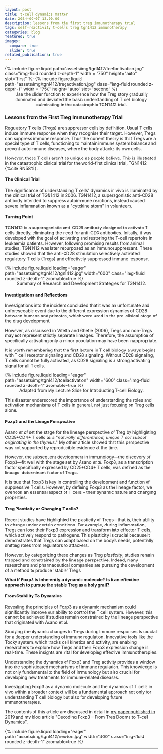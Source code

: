 ```yaml
---
layout: post
title: t-cell dynamics matter
date: 2024-06-07 12:00:00
description: lessons from the first treg immunotherapy trial
tags: self-reactivity t-cells treg tgn1412 immunotherapy
categories: blog
featured: true
images:
  compare: true
  slider: true
related_publications: true
---
```



<img-comparison-slider>
{% include figure.liquid path="assets/img/tgn1412/tcellactivation.jpg" class="img-fluid rounded z-depth-1" width = "750" height="auto" slot="first" %}
  {% include figure.liquid path="assets/img/tgn1412/tregactivation.jpg" class="img-fluid rounded z-depth-1" width = "750" height="auto" slot="second" %}
</img-comparison-slider>
<div class="caption" style="text-align: center;">
Use the slider function to experience how the Treg story gradually dominated and deviated the basic understanding of T cell biology, culminating in the catastrophic TGN1412 trial. </div>


### Lessons from the First Treg Immunotherapy Trial

Regulatory T cells (Tregs) are suppressor cells by definition. Usual T cells induce immune response when they recognise their target. However, Tregs can suppress immune response. Thus the current theory is that Tregs are a special type of T cells, functioning to maintain immune system balance and prevent autoimmune diseases, where the body attacks its own cells. 

However, these T cells aren't as unique as people believe. This is illustrated in the catastrophic clinical trial for the world-first clinical trial, TGN1412 {%cite RN58%}.

#### The Clinical Trial
The significance of understanding T cells' dynamics in vivo is illuminated by the clinical trial of TGN1412 in 2006. TGN1412, a superagonistic anti-CD28 antibody intended to suppress autoimmune reactions, instead caused severe inflammation known as a "cytokine storm" in volunteers. 


#### Turning Point

TGN1412 is a superagonistic anti-CD28 antibody designed to activate T cells directly, eliminating the need for anti-CD3 antibodies. Initially, it was developed with the goal of activating and restoring the T-cell repertoire in leukaemia patients. However, following promising results from animal studies, TGN1412 was later repurposed as an immunosuppressant. These studies showed that the anti-CD28 stimulation selectively activated regulatory T cells (Tregs) and effectively suppressed immune response.


<div class="row">
    <div class="col-sm mt-3 mt-md-0 text-center">
        {% include figure.liquid loading="eager" path="assets/img/tgn1412/tgn1412.jpg" width="600" class="img-fluid rounded z-depth-1" zoomable=true %}
    </div>
</div>
<div class="caption" style="text-align: center;">
Summary of Research and Development Strategies for TGN1412. </div>

#### Investigations and Reflections

Investigations into the incident concluded that it was an unfortunate and unforeseeable event due to the different expression dynamics of CD28 between humans and primates, which were used in the pre-clinical stage of the drug development.

However, as discussed in Vitetta and Ghetie (2006), Tregs and non-Tregs may not represent strictly separate lineages. Therefore, the assumption of specifically activating only a minor population may have been inappropriate.

It is worth remembering that the first lecture in T cell biology always begins with T cell receptor signaling and CD28 signaling. Without CD28 signaling, T cells cannot be fully activated, as CD28 signaling is a strong activating signal for all T cells.


<div class="row">
    <div class="col-sm mt-3 mt-md-0 text-center">
        {% include figure.liquid loading="eager" path="assets/img/tgn1412/tcellactivation" width="600" class="img-fluid rounded z-depth-1" zoomable=true %}
    </div>
</div>
<div class="caption" style="text-align: center;">
Adapted from My Lecture Slide for Introducting T-cell Biology. </div>

This disaster underscored the importance of understanding the roles and activation mechanisms of T cells in general, not just focusing on Treg cells alone.


#### Foxp3 and the Lieage Perspective

Asano *et al* set the stage for the lineage perspective of Treg by highlighting CD25+CD4+ T cells as a "*naturally differentiated, unique T cell subset originating in the thymus*." My other article showed that this perspective was not supported by reproducible evidence at the time.

However, the subsequent development in immunology—the discovery of Foxp3—fit well with the stage set by Asano *et al*. Foxp3, as a transcription factor specifically expressed by CD25+CD4+ T cells, was defined as the lineage-determinant factor of Tregs.

It is true that Foxp3 is key in controlling the development and function of suppressive T cells. However, by defining Foxp3 as the lineage factor, we overlook an essential aspect of T cells – their dynamic nature and changing properties. 

#### Treg Plasticity or Changing T cells?

Recent studies have highlighted the plasticity of Tregs—that is, their ability to change under certain conditions. For example, during inflammation, Tregs can lose their Foxp3 expression and transform into effector T cells, which actively respond to pathogens. This plasticity is crucial because it demonstrates that Tregs can adapt based on the body’s needs, potentially shifting roles from regulators to attackers.

However, by categorizing these changes as Treg *plasticity*, studies remain trapped and constrained by the lineage perspective. Indeed, many researchers and pharmaceutical companies are pursuing the development of a method to produce 'stable' Tregs.

**What if Foxp3 is inherently a dynamic molecule? Is it an effective approach to pursue the stable Treg as a holy grail?**


#### From Stability To Dynamics

Revealing the principles of Foxp3 as a dynamic mechanism could significantly improve our ability to control the T cell system. However, this cannot be achieved if studies remain constrained by the lineage perspective that originated with Asano et al.

Studying the dynamic changes in Tregs during immune responses is crucial for a deeper understanding of immune regulation. Innovative tools like the Tocky system, which tracks cell kinetics and activity, are enabling researchers to explore how Tregs and their Foxp3 expression change in real-time. These insights are vital for developing effective immunotherapies.

Understanding the dynamics of Foxp3 and Treg activity provides a window into the sophisticated mechanisms of immune regulation. This knowledge is not only fundamental to the field of immunology but also crucial for developing new treatments for immune-related diseases. 

Investigating Foxp3 as a dynamic molecule and the dynamics of T cells in vivo within a broader context will be a fundamental approach not only for understanding T cell biology but also for developing future immunotherapies.

The contents of this article are discussed in detail in [my paper published in 2019](https://academic.oup.com/cei/article/197/1/14/6402549) and [my blog article "Decoding Foxp3 – From Treg Dogma to T-cell Dynamics"](https://monotockylab.github.io/projects/2_project/).

<div class="row">
    <div class="col-sm mt-3 mt-md-0 text-center">
        {% include figure.liquid loading="eager" path="assets/img/tgn1412/newton.jpg" width="400" class="img-fluid rounded z-depth-1" zoomable=true %}
    </div>
</div>


---
